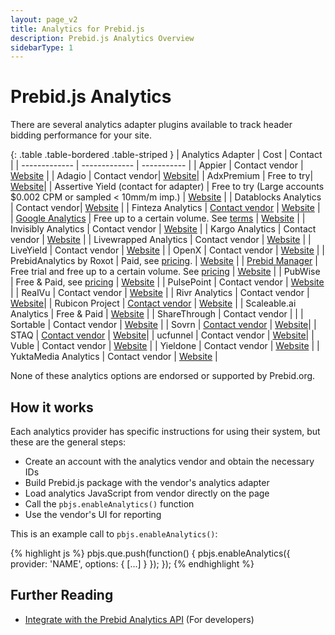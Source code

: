 ```yaml
---
layout: page_v2
title: Analytics for Prebid.js
description: Prebid.js Analytics Overview
sidebarType: 1
---
```


# Prebid.js Analytics

There are several analytics adapter plugins available to track header bidding performance for your site.

{: .table .table-bordered .table-striped }
| Analytics Adapter | Cost | Contact |
| ------------- | ------------- | ----------- |
| Appier | Contact vendor | [Website](https://www.appier.com) |
| Adagio | Contact vendor| [Website](https://adagio.io)|
| AdxPremium | Free to try| [Website](http://luponmedia.com)|
| Assertive Yield (contact for adapter) | Free to try (Large accounts \$0.002 CPM or sampled < 10mm/m imp.) | [Website](https://yield.assertcom.de) |
| Datablocks Analytics | Contact vendor| [Website](https://datablocks.net) |
| Finteza Analytics | <a href="mailto: support@finteza.com">Contact vendor</a> | [Website](https://www.finteza.com/) |
| [Google Analytics]({{site.baseurl}}/overview/ga-analytics.html) | Free up to a certain volume. See [terms](https://www.google.com/analytics/terms/) | [Website](https://www.google.com/analytics) |
| Invisibly Analytics | Contact vendor | [Website](https://invisibly.com/) |
| Kargo Analytics | Contact vendor | [Website](https://kargo.com/) |
| Livewrapped Analytics | Contact vendor | [Website](https://livewrapped.com/) |
| LiveYield | Contact vendor | [Website](https://www.pubocean.com/liveyield) |
| OpenX | Contact vendor | [Website](https://www.openx.com/publishers/header-bidding/) |
| PrebidAnalytics by Roxot | Paid, see [pricing](http://prebidanalytics.com/#pricing). | [Website](http://prebidanalytics.com/overview-examples) |
| [Prebid Manager](http://prebidmanager.com/) | Free trial and free up to a certain volume. See [pricing](http://prebidmanager.com/#pricing) | [Website](http://prebidmanager.com/) |
| PubWise | Free & Paid, see [pricing](https://pubwise.io/pricing/) | [Website](https://pubwise.io/pubwise/) |
| PulsePoint | Contact vendor | [Website](https://www.pulsepoint.com/) |
| RealVu | Contact vendor | [Website](https://www.realvu.com/rvaa/) |
| Rivr Analytics | Contact vendor | [Website](https://www.rivr.ai/)|
| Rubicon Project | <a href="mailto: sales@rubiconproject.com">Contact vendor</a> | [Website](https://rubiconproject.com/header-bidding-for-publishers/) |
| Scaleable.ai Analytics | Free & Paid | [Website](https://scaleable.ai) |
| ShareThrough | Contact vendor | |
| Sortable | Contact vendor | [Website](https://www.sortable.com) |
| Sovrn | <a href="https://www.sovrn.com/contact/">Contact vendor</a> | [Website](https://www.sovrn.com/analytics/)|
| STAQ | <a href="https://www.staq.com/contact">Contact vendor</a> | [Website](https://www.staq.com/)|
| ucfunnel | Contact vendor | [Website](https://www.ucfunnel.com/)|
| Vuble | Contact vendor | [Website](https://vuble.tv/us/prebid/) |
| Yieldone | Contact vendor | [Website](https://www.platform-one.co.jp/) |
| YuktaMedia Analytics | Contact vendor | [Website](https://yuktamedia.com/publishers/prebid/) |

None of these analytics options are endorsed or supported by Prebid.org.

## How it works

Each analytics provider has specific instructions for using their system, but these are the general steps:

- Create an account with the analytics vendor and obtain the necessary IDs
- Build Prebid.js package with the vendor's analytics adapter
- Load analytics JavaScript from vendor directly on the page
- Call the `pbjs.enableAnalytics()` function
- Use the vendor's UI for reporting

This is an example call to `pbjs.enableAnalytics()`:

{% highlight js %}
pbjs.que.push(function() {
  pbjs.enableAnalytics({
    provider: 'NAME',
    options: {
    [...]
    }
  });
});
{% endhighlight %}

## Further Reading

- [Integrate with the Prebid Analytics API]({{site.baseurl}}/dev-docs/integrate-with-the-prebid-analytics-api.html) (For developers)
